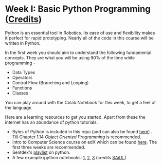 # Week I: Basic Python Programming ([Credits](https://github.com/adbidwai/QSTP-Robotics_Automation_using_ROS/tree/master/week1))
Python is an essential tool in Robotics. Its ease of use and flexibility makes it perfect for rapid prototyping. Nearly all of the code in this course will be written in Python.

In the first week you should aim to understand the following fundamental concepts. They are what you will be using 90% of the time while programming -

- Data Types
- Operators
- Control Flow (Branching and Looping)
- Functions
- Classes

You can play around with the Colab Notebook for this week, to get a feel of the language.

Here are a learning resources to get you started. Apart from these the internet has an abundance of python tutorials.

- Bytes of Python is included in this repo (and can also be found [here](https://python.swaroopch.com/)) . Till Chapter 1.14 _Object Oriented Programming_ is recommended.
- Intro to Computer Science course on edX which can be found [here](https://www.edx.org/course/cs50s-introduction-to-computer-science). The first three weeks are recommended.
- Sentdex's [playlist](https://www.youtube.com/watch?v=eXBD2bB9-RA&list=PLQVvvaa0QuDeAams7fkdcwOGBpGdHpXln) on python.
- A few example ipython notebooks: [1](https://github.com/SforAiDl/Deep-Learning-TIP/blob/master/Week_1/lesson1_part_1.ipynb), [2](https://github.com/SforAiDl/Deep-Learning-TIP/blob/master/Week_1/lesson1_part_2.ipynb), [3](https://github.com/SforAiDl/Deep-Learning-TIP/blob/master/Week_1/Lesson_2_numpy.ipynb) (credits [SAiDL](https://github.com/SforAiDl/))
